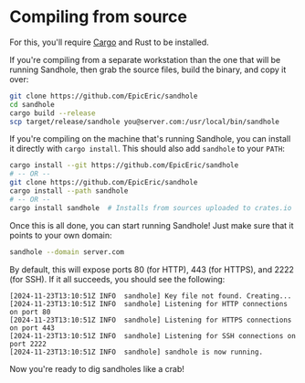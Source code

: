 # Compiling from source

For this, you'll require [Cargo](https://doc.rust-lang.org/cargo/getting-started/installation.html) and Rust to be installed.

If you're compiling from a separate workstation than the one that will be running Sandhole, then grab the source files, build the binary, and copy it over:

```bash
git clone https://github.com/EpicEric/sandhole
cd sandhole
cargo build --release
scp target/release/sandhole you@server.com:/usr/local/bin/sandhole
```

If you're compiling on the machine that's running Sandhole, you can install it directly with `cargo install`. This should also add `sandhole` to your `PATH`:

```bash
cargo install --git https://github.com/EpicEric/sandhole
# -- OR --
git clone https://github.com/EpicEric/sandhole
cargo install --path sandhole
# -- OR --
cargo install sandhole  # Installs from sources uploaded to crates.io
```

Once this is all done, you can start running Sandhole! Just make sure that it points to your own domain:

```bash
sandhole --domain server.com
```

By default, this will expose ports 80 (for HTTP), 443 (for HTTPS), and 2222 (for SSH). If it all succeeds, you should see the following:

```log
[2024-11-23T13:10:51Z INFO  sandhole] Key file not found. Creating...
[2024-11-23T13:10:51Z INFO  sandhole] Listening for HTTP connections on port 80
[2024-11-23T13:10:51Z INFO  sandhole] Listening for HTTPS connections on port 443
[2024-11-23T13:10:51Z INFO  sandhole] Listening for SSH connections on port 2222
[2024-11-23T13:10:51Z INFO  sandhole] sandhole is now running.
```

Now you're ready to dig sandholes like a crab!
